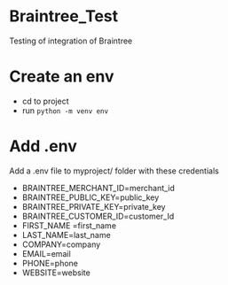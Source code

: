 # Braintree_Test
Testing of integration of Braintree

# Create an env
- cd to project 
- run `python -m venv env`

# Add .env 
Add a .env file to myproject/ folder with these credentials
- BRAINTREE_MERCHANT_ID=merchant_id
- BRAINTREE_PUBLIC_KEY=public_key
- BRAINTREE_PRIVATE_KEY=private_key
- BRAINTREE_CUSTOMER_ID=customer_Id
- FIRST_NAME =first_name
- LAST_NAME=last_name
- COMPANY=company
- EMAIL=email
- PHONE=phone
- WEBSITE=website
